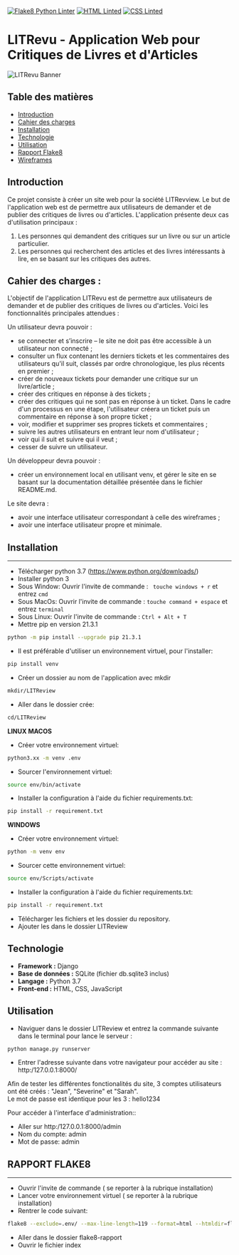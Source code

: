 [![Flake8 Python Linter](https://img.shields.io/badge/linter-flake8-blue)](https://flake8.pycqa.org/)
[![HTML Linted](https://img.shields.io/badge/linted-HTML-green)](https://validator.w3.org/)
[![CSS Linted](https://img.shields.io/badge/linted-CSS-green)](https://csslint.net/)

# LITRevu - Application Web pour Critiques de Livres et d'Articles

![LITRevu Banner](url_vers_l'image)

## Table des matières
- [Introduction](#introduction)
- [Cahier des charges](#cahier-des-charges)
- [Installation](#installation)
- [Technologie](#technologie)
- [Utilisation](#utilisation)
- [Rapport Flake8](#rapport-flake8)
- [Wireframes](#wireframes)

## Introduction

Ce projet consiste à créer un site web pour la société LITRevview. Le but de l'application web est de permettre aux utilisateurs de demander et de publier des critiques de livres ou d'articles. L'application présente deux cas d'utilisation principaux :

1. Les personnes qui demandent des critiques sur un livre ou sur un article particulier.
2. Les personnes qui recherchent des articles et des livres intéressants à lire, en se basant sur les critiques des autres.

## Cahier des charges :

L'objectif de l'application LITRevu est de permettre aux utilisateurs de demander et de publier des critiques de livres ou d'articles. Voici les fonctionnalités principales attendues :

Un utilisateur devra pouvoir : 
* se connecter et s’inscrire – le site ne doit pas être accessible à un utilisateur non connecté ;
* consulter un flux contenant les derniers tickets et les commentaires des utilisateurs qu'il suit, classés par ordre chronologique, les plus récents en premier ; 
* créer de nouveaux tickets pour demander une critique sur un livre/article ;
* créer des critiques en réponse à des tickets ;
* créer des critiques qui ne sont pas en réponse à un ticket. Dans le cadre d'un processus en une étape, l'utilisateur créera un ticket puis un commentaire en réponse à son propre ticket ;
* voir, modifier et supprimer ses propres tickets et commentaires ; 
* suivre les autres utilisateurs en entrant leur nom d'utilisateur ;
* voir qui il suit et suivre qui il veut ;
* cesser de suivre un utilisateur.

Un développeur devra pouvoir :
* créer un environnement local en utilisant venv, et gérer le site en se basant sur la documentation détaillée présentée dans le fichier README.md.

Le site devra :
* avoir une interface utilisateur correspondant à celle des wireframes ;
* avoir une interface utilisateur propre et minimale.

## Installation
------------------

* Télécharger python 3.7 (https://www.python.org/downloads/)
* Installer python 3 
* Sous Window:
    Ouvrir l'invite de commande : ``` touche windows + r``` et entrez ```cmd```
* Sous MacOs:
    Ouvrir l'invite de commande : ```touche command + espace``` et entrez ```terminal```
* Sous Linux:
    Ouvrir l'invite de commande : ```Ctrl + Alt + T```
* Mettre pip en version 21.3.1
```bash
python -m pip install --upgrade pip 21.3.1
```

* Il est préférable d'utiliser un environnement virtuel, pour l'installer:  
```bash
pip install venv
```

* Créer un dossier au nom de l'application avec mkdir
```bash
mkdir/LITReview
```

* Aller dans le dossier crée:
```bash
cd/LITReview
```

**LINUX MACOS**
* Créer votre environnement virtuel:
```bash
python3.xx -m venv .env
```
* Sourcer l'environnement virtuel:
```bash
source env/bin/activate
```

* Installer la configuration à l'aide du fichier requirements.txt:
```bash
pip install -r requirement.txt
```
**WINDOWS**
* Créer votre environnement virtuel:
```bash
python -m venv env
```
* Sourcer cette environnement virtuel:  
```bash
source env/Scripts/activate
```
* Installer la configuration à l'aide du fichier requirements.txt:
```bash
pip install -r requirement.txt
```
* Télécharger les fichiers et les dossier du repository.
* Ajouter les dans le dossier LITReview

## Technologie

- **Framework :** Django
- **Base de données :** SQLite (fichier db.sqlite3 inclus)
- **Langage :** Python 3.7
- **Front-end :** HTML, CSS, JavaScript

## Utilisation 

* Naviguer dans le dossier LITReview et entrez la commande suivante dans le terminal pour lance le serveur :
```bash
python manage.py runserver
```
* Entrer l'adresse suivante dans votre navigateur pour accéder au site : http:/127.0.0.1:8000/


Afin de tester les différentes fonctionalités du site, 3 comptes utilisateurs ont été créés : "Jean", "Severine" et "Sarah".  
Le mot de passe est identique pour les 3 : hello1234  

Pour accéder à l'interface d'administration::
* Aller sur http:/127.0.0.1:8000/admin
* Nom du compte: admin
* Mot de passe: admin

## RAPPORT FLAKE8
-------------------
* Ouvrir l'invite de commande ( se reporter à la rubrique installation)
* Lancer votre environnement virtuel ( se reporter à la rubrique installation)
* Rentrer le code suivant:
```bash
flake8 --exclude=.env/ --max-line-length=119 --format=html --htmldir=flake8-rapport
``` 
* Aller dans le dossier flake8-rapport
* Ouvrir le fichier index




